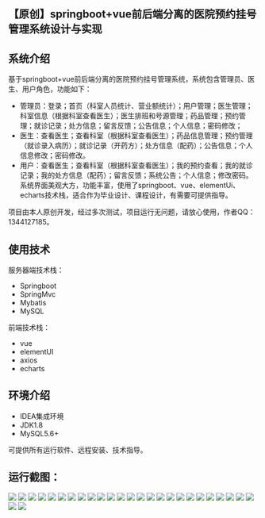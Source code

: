 ## 【原创】springboot+vue前后端分离的医院预约挂号管理系统设计与实现

## 系统介绍

基于springboot+vue前后端分离的医院预约挂号管理系统，系统包含管理员、医生、用户角色，功能如下：
- 管理员：登录；首页（科室人员统计、营业额统计）；用户管理；医生管理；科室信息（根据科室查看医生）；医生排班和号源管理；药品管理；预约管理；就诊记录；处方信息；留言反馈；公告信息；个人信息；密码修改；
- 医生：查看医生；查看科室（根据科室查看医生）；药品信息管理；预约管理（就诊录入病历）；就诊记录（开药方）；处方信息（配药）；公告信息；个人信息修改；密码修改。
- 用户：查看医生；查看科室（根据科室查看医生）；我的预约查看；我的就诊记录；我的处方信息（配药）；留言反馈；系统公告；个人信息；修改密码。
系统界面美观大方，功能丰富，使用了springboot、vue、elementUi、echarts技术栈，适合作为毕业设计、课程设计，有需要可提供指导。

项目由本人原创开发，经过多次测试，项目运行无问题，请放心使用，作者QQ：1344127185。

## 使用技术

服务器端技术栈：

- Springboot
- SpringMvc
- Mybatis
- MySQL

前端技术栈：

- vue
- elementUI
- axios
- echarts

## 环境介绍

- IDEA集成环境
- JDK1.8
- MySQL5.6+

可提供所有运行软件、远程安装、技术指导。

## 运行截图：
![](https://github.com/itcoderyhl/clinic-server/blob/main/images/1.png)
![](https://github.com/itcoderyhl/clinic-server/blob/main/images/2.png)
![](https://github.com/itcoderyhl/clinic-server/blob/main/images/3.png)
![](https://github.com/itcoderyhl/clinic-server/blob/main/images/4.png)
![](https://github.com/itcoderyhl/clinic-server/blob/main/images/5.png)
![](https://github.com/itcoderyhl/clinic-server/blob/main/images/6.png)
![](https://github.com/itcoderyhl/clinic-server/blob/main/images/7.png)
![](https://github.com/itcoderyhl/clinic-server/blob/main/images/8.png)
![](https://github.com/itcoderyhl/clinic-server/blob/main/images/9.png)
![](https://github.com/itcoderyhl/clinic-server/blob/main/images/10.png)
![](https://github.com/itcoderyhl/clinic-server/blob/main/images/11.png)
![](https://github.com/itcoderyhl/clinic-server/blob/main/images/12.png)
![](https://github.com/itcoderyhl/clinic-server/blob/main/images/13.png)
![](https://github.com/itcoderyhl/clinic-server/blob/main/images/14.png)
![](https://github.com/itcoderyhl/clinic-server/blob/main/images/15.png)
![](https://github.com/itcoderyhl/clinic-server/blob/main/images/16.png)
![](https://github.com/itcoderyhl/clinic-server/blob/main/images/17.png)
![](https://github.com/itcoderyhl/clinic-server/blob/main/images/18.png)
![](https://github.com/itcoderyhl/clinic-server/blob/main/images/19.png)
![](https://github.com/itcoderyhl/clinic-server/blob/main/images/20.png)
![](https://github.com/itcoderyhl/clinic-server/blob/main/images/21.png)
![](https://github.com/itcoderyhl/clinic-server/blob/main/images/22.png)
![](https://github.com/itcoderyhl/clinic-server/blob/main/images/23.png)
![](https://github.com/itcoderyhl/clinic-server/blob/main/images/24.png)
![](https://github.com/itcoderyhl/clinic-server/blob/main/images/25.png)
![](https://github.com/itcoderyhl/clinic-server/blob/main/images/26.png)
![](https://github.com/itcoderyhl/clinic-server/blob/main/images/27.png)

